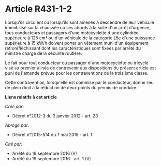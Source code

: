 # Article R431-1-2

Lorsqu'ils circulent ou lorsqu'ils sont amenés à descendre de leur véhicule immobilisé sur la chaussée ou ses abords à la
suite d'un arrêt d'urgence, tous conducteurs et passagers d'une motocyclette d'une cylindrée supérieure à 125 cm³ ou d'un
véhicule de la catégorie L5e d'une puissance supérieure à 15 kW/h doivent porter un vêtement muni d'un équipement
rétroréfléchissant dont les caractéristiques sont fixées par arrêté du ministre chargé de la sécurité routière.

Le fait pour tout conducteur ou passager d'une motocyclette ou tricycle visé au premier alinéa de contrevenir aux
dispositions du présent article est puni de l'amende prévue pour les contraventions de la troisième classe.

Cette contravention, lorsqu'elle est commise par le conducteur, donne lieu de plein droit à la réduction de deux points du
permis de conduire.

**Liens relatifs à cet article**

_Créé par_:

  - Décret n°2012-3 du 3 janvier 2012 - art. 23

_Abrogé par_:

  - Décret n°2015-514 du 7 mai 2015 - art. 1

_Cité par_:

  - Arrêté du 19 septembre 2016 (V)
  - Arrêté du 19 septembre 2016 - art. 1 (V)
